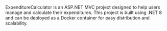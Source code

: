 ExpenditureCalculator is an ASP.NET MVC project designed to help users manage and calculate their expenditures. This project is built using .NET 8 and can be deployed as a Docker container for easy distribution and scalability.
